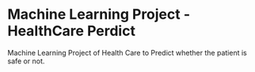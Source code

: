 # Machine Learning Project - HealthCare Perdict
Machine Learning Project of Health Care to Predict whether the patient is safe or not. 
